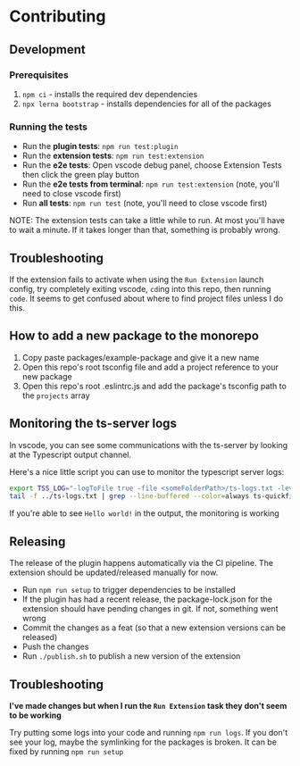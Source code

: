 # Contributing

## Development

### Prerequisites

1. `npm ci` - installs the required dev dependencies
2. `npx lerna bootstrap` - installs dependencies for all of the packages

### Running the tests

- Run the **plugin tests**: `npm run test:plugin`
- Run the **extension tests**: `npm run test:extension`
- Run the **e2e tests**: Open vscode debug panel, choose Extension Tests then click the green play button
- Run the **e2e tests from terminal**: `npm run test:extension` (note, you'll need to close vscode first)
- Run **all tests**: `npm run test` (note, you'll need to close vscode first)

NOTE: The extension tests can take a little while to run. At most you'll have to wait
a minute. If it takes longer than that, something is probably wrong.

## Troubleshooting

If the extension fails to activate when using the `Run Extension` launch config,
try completely exiting vscode, `cd`ing into this repo, then running `code`.
It seems to get confused about where to find project files unless I do this.

## How to add a new package to the monorepo

1. Copy paste packages/example-package and give it a new name
2. Open this repo's root tsconfig file and add a project reference to your new package
3. Open this repo's root .eslintrc.js and add the package's tsconfig path to the `projects` array

## Monitoring the ts-server logs

In vscode, you can see some communications with the ts-server by looking at the Typescript output channel.

Here's a nice little script you can use to monitor the typescript server logs:

```bash
export TSS_LOG="-logToFile true -file <someFolderPath>/ts-logs.txt -level verbose"
tail -f ../ts-logs.txt | grep --line-buffered --color=always ts-quickfixes-plugin
```

If you're able to see `Hello world!` in the output, the monitoring is working

## Releasing

The release of the plugin happens automatically via the CI pipeline. The extension
should be updated/released manually for now.

* Run `npm run setup` to trigger dependencies to be installed
* If the plugin has had a recent release, the package-lock.json for the extension
  should have pending changes in git. If not, something went wrong
* Commit the changes as a feat (so that a new extension versions can be released)
* Push the changes
* Run `./publish.sh` to publish a new version of the extension

## Troubleshooting

**I've made changes but when I run the `Run Extension` task they don't seem to be working**

Try putting some logs into your code and running `npm run logs`. If you don't see your log,
maybe the symlinking for the packages is broken. It can be fixed by running `npm run setup`
